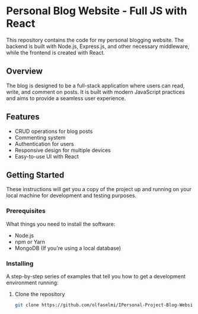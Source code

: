 # Personal Blog Website - Full JS with React

This repository contains the code for my personal blogging website. The backend is built with Node.js, Express.js, and other necessary middleware, while the frontend is created with React.

## Overview

The blog is designed to be a full-stack application where users can read, write, and comment on posts. It is built with modern JavaScript practices and aims to provide a seamless user experience.

## Features

- CRUD operations for blog posts
- Commenting system
- Authentication for users
- Responsive design for multiple devices
- Easy-to-use UI with React

## Getting Started

These instructions will get you a copy of the project up and running on your local machine for development and testing purposes.

### Prerequisites

What things you need to install the software:

- Node.js
- npm or Yarn
- MongoDB (If you're using a local database)

### Installing

A step-by-step series of examples that tell you how to get a development environment running:

1. Clone the repository
   ```sh
   git clone https://github.com/olfaselmi/IPersonal-Project-Blog-Website-full-js-react.git
